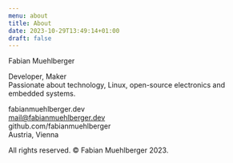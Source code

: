 ```yaml
---
menu: about
title: About
date: 2023-10-29T13:49:14+01:00
draft: false
---
```


Fabian Muehlberger   

Developer, Maker    
Passionate about technology, Linux, open-source electronics and embedded systems.    

fabianmuehlberger.dev   
mail@fabianmuehlberger.dev    
github.com/fabianmuehlberger   
Austria, Vienna      
   
All rights reserved. © Fabian Muehlberger 2023.